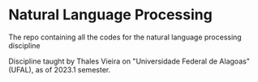 # Natural Language Processing 
The repo containing all the codes for the natural language processing discipline

Discipline taught by Thales Vieira on "Universidade Federal de Alagoas" (UFAL), as of 2023.1 semester.
